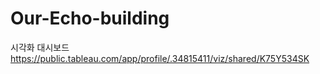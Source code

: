 # Our-Echo-building

시각화 대시보드 
https://public.tableau.com/app/profile/.34815411/viz/shared/K75Y534SK
